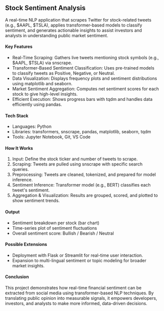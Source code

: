 ## Stock Sentiment Analysis 
A real-time NLP application that scrapes Twitter for stock-related tweets (e.g., $AAPL, $TSLA), applies transformer-based models to classify sentiment, and generates actionable insights to assist investors and analysts in understanding public market sentiment.

#### Key Features
- Real-Time Scraping: Gathers live tweets mentioning stock symbols (e.g., $AAPL, $TSLA) via snscrape.
- Transformer-Based Sentiment Classification: Uses pre-trained models to classify tweets as Positive, Negative, or Neutral.
- Data Visualization: Displays frequency plots and sentiment distributions using matplotlib and seaborn.
- Market Sentiment Aggregation: Computes net sentiment scores for each stock to give high-level insights.
- Efficient Execution: Shows progress bars with tqdm and handles data efficiently using pandas.

 #### Tech Stack
- Languages: Python
- Libraries: transformers, snscrape, pandas, matplotlib, seaborn, tqdm
- Tools: Jupyter Notebook, Git, VS Code

#### How It Works
1. Input: Define the stock ticker and number of tweets to scrape.
2. Scraping: Tweets are pulled using snscrape with specific search queries.
3. Preprocessing: Tweets are cleaned, tokenized, and prepared for model inference.
4. Sentiment Inference: Transformer model (e.g., BERT) classifies each tweet's sentiment.
5. Aggregation & Visualization: Results are grouped, scored, and plotted to show sentiment trends.

#### Output
- Sentiment breakdown per stock (bar chart)
- Time-series plot of sentiment fluctuations
- Overall sentiment score: Bullish / Bearish / Neutral

####  Possible Extensions
- Deployment with Flask or Streamlit for real-time user interaction.
- Expansion to multi-lingual sentiment or topic modeling for broader market insights.

#### Conclusion
This project demonstrates how real-time financial sentiment can be extracted from social media using transformer-based NLP techniques. By translating public opinion into measurable signals, it empowers developers, investors, and analysts to make more informed, data-driven decisions.
